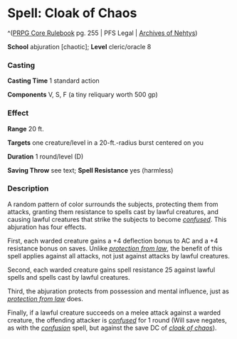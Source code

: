 # Spell: Cloak of Chaos

^([PRPG Core Rulebook][ss-cloak-of-chaos] pg. 255 | PFS Legal | [Archives of Nehtys][sn-cloak-of-chaos])

**School** abjuration [chaotic]; **Level** cleric/oracle 8

### Casting

**Casting Time** 1 standard action  

**Components** V, S, F (a tiny reliquary worth 500 gp)

### Effect

**Range** 20 ft.  

**Targets** one creature/level in a 20-ft.-radius burst centered on you  

**Duration** 1 round/level (D)  

**Saving Throw** see text; **Spell Resistance** yes (harmless)

### Description

A random pattern of color surrounds the subjects, protecting them from attacks, granting them resistance to spells cast by lawful creatures, and causing lawful creatures that strike the subjects to become _[confused]_. This abjuration has four effects.  

First, each warded creature gains a +4 deflection bonus to AC and a +4 resistance bonus on saves. Unlike _[protection from law]_, the benefit of this spell applies against all attacks, not just against attacks by lawful creatures.  

Second, each warded creature gains spell resistance 25 against lawful spells and spells cast by lawful creatures.  

Third, the abjuration protects from possession and mental influence, just as _[protection from law]_ does.  

Finally, if a lawful creature succeeds on a melee attack against a warded creature, the offending attacker is _[confused]_ for 1 round (Will save negates, as with the _[confusion]_ spell, but against the save DC of _[cloak of chaos]_).

[ss-cloak-of-chaos]: http://paizo.com/pathfinderRPG/v57
[sn-cloak-of-chaos]: http://www.archivesofnethys.com/SpellDisplay.aspx?ItemName=Cloak%20of%20Chaos
[protection from law]: http://www.archivesofnethys.com/SpellDisplay.aspx?ItemName=protection%20from%20law
[confused]: http://www.archivesofnethys.com/SpellDisplay.aspx?ItemName=confused
[cloak of chaos]: http://www.archivesofnethys.com/SpellDisplay.aspx?ItemName=cloak%20of%20chaos
[confusion]: http://www.archivesofnethys.com/SpellDisplay.aspx?ItemName=confusion